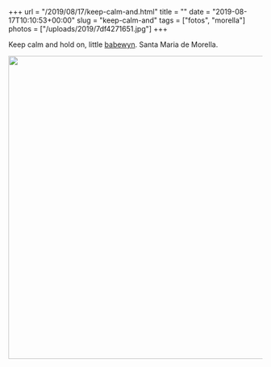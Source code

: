 +++
url = "/2019/08/17/keep-calm-and.html"
title = ""
date = "2019-08-17T10:10:53+00:00"
slug = "keep-calm-and"
tags = ["fotos", "morella"]
photos = ["/uploads/2019/7df4271651.jpg"]
+++

Keep calm and hold on, little [babewyn](https://en.wikipedia.org/wiki/Grotesque_(architecture)). Santa Maria de Morella.

<img src="/uploads/2019/7df4271651.jpg" width="600" height="600" alt="" />
